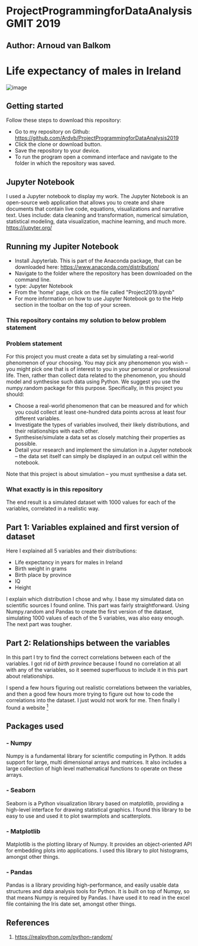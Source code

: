 # ProjectProgrammingforDataAnalysis GMIT 2019

## Author: Arnoud van Balkom

# Life expectancy of males in Ireland

![image](https://user-images.githubusercontent.com/47186083/69768433-6ff07a00-1178-11ea-9d8e-884eef66e203.png)

## Getting started

Follow these steps to download this repository:

- Go to my repository on Github: https://github.com/Ardvb/ProjectProgrammingforDataAnalysis2019
- Click the clone or download button.
- Save the repository to your device.
- To run the program open a command interface and navigate to the folder in which the repository was saved.

## Jupyter Notebook

I used a Jupyter notebook to display my work. The Jupyter Notebook is an open-source web application that allows you to create and share documents that contain live code, equations, visualizations and narrative text. Uses include: data cleaning and transformation, numerical simulation, statistical modeling, data visualization, machine learning, and much more. https://jupyter.org/

## Running my Jupiter Notebook

- Install Jupyterlab. This is part of the Anaconda package, that can be downloaded here: https://www.anaconda.com/distribution/
- Navigate to the folder where the repository has been downloaded on the command line.
- type: Jupyter Notebook
- From the 'home' page, click on the file called "Project2019.ipynb"
- For more information on how to use Jupyter Notebook go to the Help section in the toolbar on the top of your screen.

### This repository contains my solution to below problem statement

### Problem statement
For this project you must create a data set by simulating a real-world phenomenon of
your choosing. You may pick any phenomenon you wish – you might pick one that is
of interest to you in your personal or professional life. Then, rather than collect data
related to the phenomenon, you should model and synthesise such data using Python.
We suggest you use the numpy.random package for this purpose.
Specifically, in this project you should:
- Choose a real-world phenomenon that can be measured and for which you could
collect at least one-hundred data points across at least four different variables.
- Investigate the types of variables involved, their likely distributions, and their
relationships with each other.
- Synthesise/simulate a data set as closely matching their properties as possible.
- Detail your research and implement the simulation in a Jupyter notebook – the
data set itself can simply be displayed in an output cell within the notebook.

Note that this project is about simulation – you must synthesise a data set.

### What exactly is in this repository

The end result is a simulated dataset with 1000 values for each of the variables, correlated in a realistic way.

## Part 1: Variables explained and first version of dataset

Here I explained all 5 variables and their distributions:

- Life expectancy in years for males in Ireland
- Birth weight in grams
- Birth place by province
- IQ
- Height

I explain which distribution I chose and why. I base my simulated data on scientific sources I found online.
This part was fairly straightforward. Using Numpy.random and Pandas to create the first version of the dataset, simulating 1000 values of each of the 5 variables, was also easy enough. The next part was tougher.

## Part 2: Relationships between the variables

In this part I try to find the correct correlations between each of the variables. I got rid of <em> birth province </em> because I found no correlation at all with any of the variables, so it seemed superfluous to include it in this part about relationships.

I spend a few hours figuring out realistic correlations between the variables, and then a good few hours more trying to figure out how to code the correlations into the dataset. I just would not work for me. Then finally I found a website [$^{1}$](https://realpython.com/python-random/)










## Packages used

### - Numpy
Numpy is a fundamental library for scientific computing in Python. It adds support for large, multi dimensional arrays and matrices. It also includes a large collection of high level mathematical functions to operate on these arrays.

### - Seaborn
Seaborn is a Python visualization library based on matplotlib, providing a high-level interface for drawing statistical graphics. I found this library to be easy to use and used it to plot swarmplots and scatterplots.

### - Matplotlib
Matplotlib is the plotting library of Numpy. It provides an object-oriented API for embedding plots into applications. I used this library to plot histograms, amongst other things.

### - Pandas
Pandas is a library providing high-performance, and easily usable data structures and data analysis tools for Python. It is built on top of Numpy, so that means Numpy is required by Pandas. I have used it to read in the excel file containing the Iris date set, amongst other things.

## References

1. https://realpython.com/python-random/

